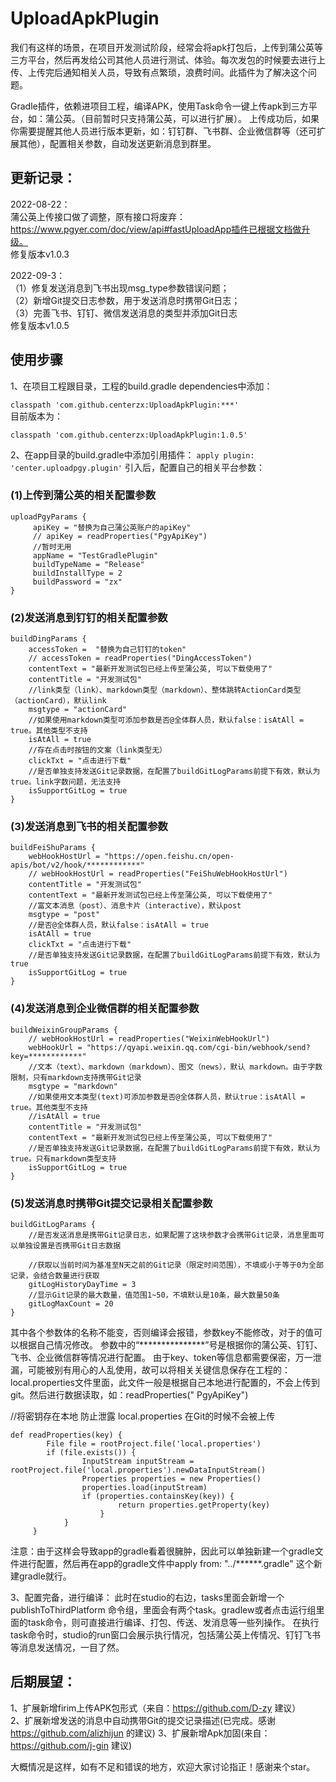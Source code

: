 # UploadApkPlugin

我们有这样的场景，在项目开发测试阶段，经常会将apk打包后，上传到蒲公英等三方平台，然后再发给公司其他人员进行测试、体验。每次发包的时候要去进行上传、上传完后通知相关人员，导致有点繁琐，浪费时间。此插件为了解决这个问题。

Gradle插件，依赖进项目工程，编译APK，使用Task命令一键上传apk到三方平台，如：蒲公英。（目前暂时只支持蒲公英，可以进行扩展）。
上传成功后，如果你需要提醒其他人员进行版本更新，如：钉钉群、飞书群、企业微信群等（还可扩展其他），配置相关参数，自动发送更新消息到群里。

## 更新记录：
2022-08-22：  
蒲公英上传接口做了调整，原有接口将废弃：https://www.pgyer.com/doc/view/api#fastUploadApp插件已根据文档做升级。  
修复版本v1.0.3   

2022-09-3：  
（1）修复发送消息到飞书出现msg_type参数错误问题；  
（2）新增Git提交日志参数，用于发送消息时携带Git日志；  
（3）完善飞书、钉钉、微信发送消息的类型并添加Git日志  
修复版本v1.0.5

## 使用步骤

1、在项目工程跟目录，工程的build.gradle dependencies中添加：

`classpath 'com.github.centerzx:UploadApkPlugin:***'`  
目前版本为：

`classpath 'com.github.centerzx:UploadApkPlugin:1.0.5'`

2、在app目录的build.gradle中添加引用插件：
`apply plugin: 'center.uploadpgy.plugin'` 
引入后，配置自己的相关平台参数：

### (1)上传到蒲公英的相关配置参数

```
uploadPgyParams {
     apiKey = "替换为自己蒲公英账户的apiKey"
     // apiKey = readProperties("PgyApiKey")
     //暂时无用
     appName = "TestGradlePlugin" 
     buildTypeName = "Release"
     buildInstallType = 2 
     buildPassword = "zx"
}
```

### (2)发送消息到钉钉的相关配置参数

```
buildDingParams {
    accessToken =  "替换为自己钉钉的token"
    // accessToken = readProperties("DingAccessToken")
    contentText = "最新开发测试包已经上传至蒲公英, 可以下载使用了"
    contentTitle = "开发测试包"
    //link类型（link）、markdown类型（markdown）、整体跳转ActionCard类型（actionCard），默认link
    msgtype = "actionCard"
    //如果使用markdown类型可添加参数是否@全体群人员，默认false：isAtAll = true。其他类型不支持
    isAtAll = true
    //存在点击时按钮的文案（link类型无）
    clickTxt = "点击进行下载"
    //是否单独支持发送Git记录数据，在配置了buildGitLogParams前提下有效，默认为true。link字数问题，无法支持
    isSupportGitLog = true
}
```

### (3)发送消息到飞书的相关配置参数

```
buildFeiShuParams {
    webHookHostUrl = "https://open.feishu.cn/open-apis/bot/v2/hook/************"
    // webHookHostUrl = readProperties("FeiShuWebHookHostUrl")
    contentTitle = "开发测试包"
    contentText = "最新开发测试包已经上传至蒲公英, 可以下载使用了"
    //富文本消息（post）、消息卡片（interactive），默认post
    msgtype = "post"
    //是否@全体群人员，默认false：isAtAll = true
    isAtAll = true
    clickTxt = "点击进行下载"
    //是否单独支持发送Git记录数据，在配置了buildGitLogParams前提下有效，默认为true
    isSupportGitLog = true
}
```
### (4)发送消息到企业微信群的相关配置参数

```
buildWeixinGroupParams {
    // webHookHostUrl = readProperties("WeixinWebHookUrl")
    webHookUrl = "https://qyapi.weixin.qq.com/cgi-bin/webhook/send?key=************"
    //文本（text）、markdown（markdown）、图文（news），默认 markdown。由于字数限制，只有markdown支持携带Git记录
    msgtype = "markdown"
    //如果使用文本类型(text)可添加参数是否@全体群人员，默认true：isAtAll = true。其他类型不支持
    //isAtAll = true
    contentTitle = "开发测试包"
    contentText = "最新开发测试包已经上传至蒲公英, 可以下载使用了"
    //是否单独支持发送Git记录数据，在配置了buildGitLogParams前提下有效，默认为true。只有markdown类型支持
    isSupportGitLog = true
}
```

### (5)发送消息时携带Git提交记录相关配置参数
```
buildGitLogParams {
    //是否发送消息是携带Git记录日志，如果配置了这块参数才会携带Git记录，消息里面可以单独设置是否携带Git日志数据

    //获取以当前时间为基准至N天之前的Git记录（限定时间范围），不填或小于等于0为全部记录，会结合数量进行获取
    gitLogHistoryDayTime = 3
    //显示Git记录的最大数量，值范围1~50，不填默认是10条，最大数量50条
    gitLogMaxCount = 20
}
```

其中各个参数体的名称不能变，否则编译会报错，参数key不能修改，对于的值可以根据自己情况修改。 
参数中的“***************”号是根据你的蒲公英、钉钉、飞书、企业微信群等情况进行配置。
由于key、token等信息都需要保密，万一泄漏，可能被别有用心的人乱使用，故可以将相关关键信息保存在工程的：local.properties文件里面，此文件一般是根据自己本地进行配置的，不会上传到git。然后进行数据读取，如：readProperties("
PgyApiKey")

//将密钥存在本地 防止泄露 local.properties 在Git的时候不会被上传
```
def readProperties(key) {
        File file = rootProject.file('local.properties')
        if (file.exists()) {
                InputStream inputStream = rootProject.file('local.properties').newDataInputStream()
                Properties properties = new Properties()
                properties.load(inputStream)
                if (properties.containsKey(key)) {
                        return properties.getProperty(key)
                    }
            }
     }
```

注意：由于这样会导致app的gradle看着很臃肿，因此可以单独新建一个gradle文件进行配置，然后再在app的gradle文件中apply from: "../******.gradle"
这个新建gradle就行。

3、配置完备，进行编译： 此时在studio的右边，tasks里面会新增一个publishToThirdPlatform
命令组，里面会有两个task。gradlew或者点击运行组里面的task命令，则可直接进行编译、打包、传送、发消息等一些列操作。
在执行task命令时，studio的run窗口会展示执行情况，包括蒲公英上传情况、钉钉飞书等消息发送情况，一目了然。

## 后期展望：
1、扩展新增firim上传APK包形式（来自：https://github.com/D-zy 建议）  
2、扩展新增发送的消息中自动携带Git的提交记录描述(已完成。感谢 https://github.com/alizhijun 的建议)
3、扩展新增Apk加固(来自：https://github.com/j-gin 建议)

大概情况是这样，如有不足和错误的地方，欢迎大家讨论指正！感谢来个star。
